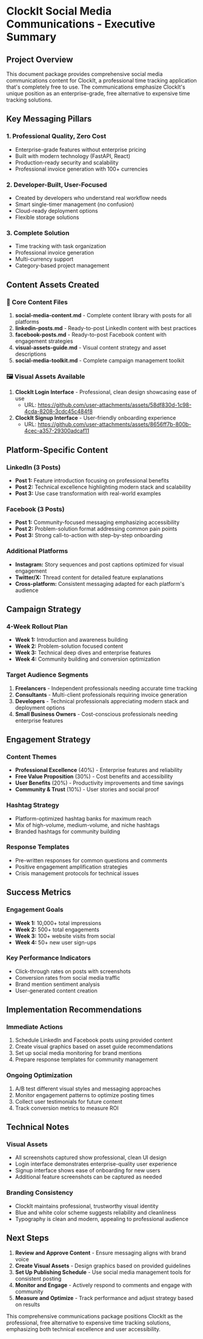 # ClockIt Social Media Communications - Executive Summary

## Project Overview
This document package provides comprehensive social media communications content for ClockIt, a professional time tracking application that's completely free to use. The communications emphasize ClockIt's unique position as an enterprise-grade, free alternative to expensive time tracking solutions.

## Key Messaging Pillars

### 1. Professional Quality, Zero Cost
- Enterprise-grade features without enterprise pricing
- Built with modern technology (FastAPI, React)
- Production-ready security and scalability
- Professional invoice generation with 100+ currencies

### 2. Developer-Built, User-Focused
- Created by developers who understand real workflow needs
- Smart single-timer management (no confusion)
- Cloud-ready deployment options
- Flexible storage solutions

### 3. Complete Solution
- Time tracking with task organization
- Professional invoice generation
- Multi-currency support
- Category-based project management

## Content Assets Created

### 📄 Core Content Files
1. **social-media-content.md** - Complete content library with posts for all platforms
2. **linkedin-posts.md** - Ready-to-post LinkedIn content with best practices
3. **facebook-posts.md** - Ready-to-post Facebook content with engagement strategies
4. **visual-assets-guide.md** - Visual content strategy and asset descriptions
5. **social-media-toolkit.md** - Complete campaign management toolkit

### 🖼️ Visual Assets Available
1. **ClockIt Login Interface** - Professional, clean design showcasing ease of use
   - URL: https://github.com/user-attachments/assets/58df830d-1c98-4cda-8208-3cdc45c484f8
2. **ClockIt Signup Interface** - User-friendly onboarding experience
   - URL: https://github.com/user-attachments/assets/8656ff7b-800b-4cec-a357-29300adcaf11

## Platform-Specific Content

### LinkedIn (3 Posts)
- **Post 1:** Feature introduction focusing on professional benefits
- **Post 2:** Technical excellence highlighting modern stack and scalability
- **Post 3:** Use case transformation with real-world examples

### Facebook (3 Posts)  
- **Post 1:** Community-focused messaging emphasizing accessibility
- **Post 2:** Problem-solution format addressing common pain points
- **Post 3:** Strong call-to-action with step-by-step onboarding

### Additional Platforms
- **Instagram:** Story sequences and post captions optimized for visual engagement
- **Twitter/X:** Thread content for detailed feature explanations
- **Cross-platform:** Consistent messaging adapted for each platform's audience

## Campaign Strategy

### 4-Week Rollout Plan
- **Week 1:** Introduction and awareness building
- **Week 2:** Problem-solution focused content
- **Week 3:** Technical deep dives and enterprise features
- **Week 4:** Community building and conversion optimization

### Target Audience Segments
1. **Freelancers** - Independent professionals needing accurate time tracking
2. **Consultants** - Multi-client professionals requiring invoice generation
3. **Developers** - Technical professionals appreciating modern stack and deployment options
4. **Small Business Owners** - Cost-conscious professionals needing enterprise features

## Engagement Strategy

### Content Themes
- **Professional Excellence** (40%) - Enterprise features and reliability
- **Free Value Proposition** (30%) - Cost benefits and accessibility
- **User Benefits** (20%) - Productivity improvements and time savings
- **Community & Trust** (10%) - User stories and social proof

### Hashtag Strategy
- Platform-optimized hashtag banks for maximum reach
- Mix of high-volume, medium-volume, and niche hashtags
- Branded hashtags for community building

### Response Templates
- Pre-written responses for common questions and comments
- Positive engagement amplification strategies
- Crisis management protocols for technical issues

## Success Metrics

### Engagement Goals
- **Week 1:** 10,000+ total impressions
- **Week 2:** 500+ total engagements
- **Week 3:** 100+ website visits from social
- **Week 4:** 50+ new user sign-ups

### Key Performance Indicators
- Click-through rates on posts with screenshots
- Conversion rates from social media traffic
- Brand mention sentiment analysis
- User-generated content creation

## Implementation Recommendations

### Immediate Actions
1. Schedule LinkedIn and Facebook posts using provided content
2. Create visual graphics based on asset guide recommendations
3. Set up social media monitoring for brand mentions
4. Prepare response templates for community management

### Ongoing Optimization
1. A/B test different visual styles and messaging approaches
2. Monitor engagement patterns to optimize posting times
3. Collect user testimonials for future content
4. Track conversion metrics to measure ROI

## Technical Notes

### Visual Assets
- All screenshots captured show professional, clean UI design
- Login interface demonstrates enterprise-quality user experience  
- Signup interface shows ease of onboarding for new users
- Additional feature screenshots can be captured as needed

### Branding Consistency
- ClockIt maintains professional, trustworthy visual identity
- Blue and white color scheme suggests reliability and cleanliness
- Typography is clean and modern, appealing to professional audience

## Next Steps

1. **Review and Approve Content** - Ensure messaging aligns with brand voice
2. **Create Visual Assets** - Design graphics based on provided guidelines
3. **Set Up Publishing Schedule** - Use social media management tools for consistent posting
4. **Monitor and Engage** - Actively respond to comments and engage with community
5. **Measure and Optimize** - Track performance and adjust strategy based on results

This comprehensive communications package positions ClockIt as the professional, free alternative to expensive time tracking solutions, emphasizing both technical excellence and user accessibility.